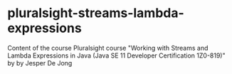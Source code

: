 # pluralsight-streams-lambda-expressions
Content of the course Pluralsight course "Working with Streams and Lambda Expressions in Java (Java SE 11 Developer Certification 1Z0-819)" by by Jesper De Jong
